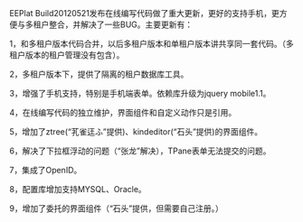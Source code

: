 EEPlat Build20120521发布在线编写代码做了重大更新，更好的支持手机，更方便与多租户整合，并解决了一些BUG。主要更新有：

1，和多租户版本代码合并，以后多租户版本和单租户版本讲共享同一套代码。（多租户版本的租户管理没有包含）。

2，多租户版本下，提供了隔离的租户数据库工具。

3，增强了手机支持，特别是手机端表单。依赖库升级为jquery mobile1.1。

4，在线编写代码的独立维护，界面组件和自定义动作只是引用。

5，增加了ztree(“芤雀迋ふ”提供)、kindeditor(“石头”提供)的界面组件。

6，解决了下拉框浮动的问题（“张龙”解决），TPane表单无法提交的问题。

7，集成了OpenID。

8，配置库增加支持MYSQL、Oracle。

9，增加了委托的界面组件（“石头”提供，但需要自己注册。）